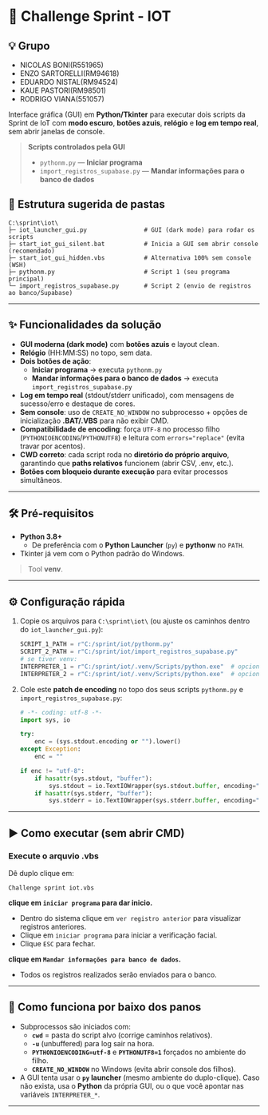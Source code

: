 # 🔐 Challenge Sprint - IOT

## 💡 Grupo

- NICOLAS BONI(R551965)
- ENZO SARTORELLI(RM94618)
- EDUARDO NISTAL(RM94524)
- KAUE PASTORI(RM98501)
- RODRIGO VIANA(551057)

Interface gráfica (GUI) em **Python/Tkinter** para executar dois scripts da Sprint de IoT com **modo escuro**, **botões azuis**, **relógio** e **log em tempo real**, sem abrir janelas de console.

> **Scripts controlados pela GUI**
> - `pythonm.py` — **Iniciar programa**
> - `import_registros_supabase.py` — **Mandar informações para o banco de dados**


## 📂 Estrutura sugerida de pastas

```
C:\sprint\iot\
├─ iot_launcher_gui.py                # GUI (dark mode) para rodar os scripts
├─ start_iot_gui_silent.bat           # Inicia a GUI sem abrir console (recomendado)
├─ start_iot_gui_hidden.vbs           # Alternativa 100% sem console (WSH)
├─ pythonm.py                         # Script 1 (seu programa principal)
└─ import_registros_supabase.py       # Script 2 (envio de registros ao banco/Supabase)
```

---

## ✨ Funcionalidades da solução

- **GUI moderna (dark mode)** com **botões azuis** e layout clean.
- **Relógio** (HH:MM:SS) no topo, sem data.
- **Dois botões de ação**:
  - **Iniciar programa** → executa `pythonm.py`
  - **Mandar informações para o banco de dados** → executa `import_registros_supabase.py`
- **Log em tempo real** (stdout/stderr unificado), com mensagens de sucesso/erro e destaque de cores.
- **Sem console**: uso de `CREATE_NO_WINDOW` no subprocesso + opções de inicialização **.BAT/.VBS** para não exibir CMD.
- **Compatibilidade de encoding**: força `UTF-8` no processo filho (`PYTHONIOENCODING`/`PYTHONUTF8`) e leitura com `errors="replace"` (evita travar por acentos).
- **CWD correto**: cada script roda no **diretório do próprio arquivo**, garantindo que **paths relativos** funcionem (abrir CSV, .env, etc.).
- **Botões com bloqueio durante execução** para evitar processos simultâneos.

---

## 🛠️ Pré‑requisitos


- **Python 3.8+**
  - De preferência com o **Python Launcher** (`py`) e **pythonw** no `PATH`.
- Tkinter já vem com o Python padrão do Windows.

> Tool **venv**.

---

## ⚙️ Configuração rápida

1. Copie os arquivos para `C:\sprint\iot\` (ou ajuste os caminhos dentro do `iot_launcher_gui.py`):
   ```python
   SCRIPT_1_PATH = r"C:/sprint/iot/pythonm.py"
   SCRIPT_2_PATH = r"C:/sprint/iot/import_registros_supabase.py"
   # se tiver venv:
   INTERPRETER_1 = r"C:/sprint/iot/.venv/Scripts/python.exe"  # opcional
   INTERPRETER_2 = r"C:/sprint/iot/.venv/Scripts/python.exe"  # opcional
   ```

2. Cole este **patch de encoding** no topo dos seus scripts `pythonm.py` e `import_registros_supabase.py`:
   ```python
   # -*- coding: utf-8 -*-
   import sys, io

   try:
       enc = (sys.stdout.encoding or "").lower()
   except Exception:
       enc = ""

   if enc != "utf-8":
       if hasattr(sys.stdout, "buffer"):
           sys.stdout = io.TextIOWrapper(sys.stdout.buffer, encoding="utf-8", errors="replace")
       if hasattr(sys.stderr, "buffer"):
           sys.stderr = io.TextIOWrapper(sys.stderr.buffer, encoding="utf-8", errors="replace")
   ```

---

## ▶️ Como executar (sem abrir CMD)

### Execute o arquvio .vbs
Dê duplo clique em:
```
Challenge sprint iot.vbs
```
**clique em `iniciar programa` para dar inicio.**
- Dentro do sistema clique em `ver registro anterior` para visualizar registros anteriores.
- Clique em `iniciar programa` para iniciar a verificação facial.
- Clique `ESC` para fechar.

**clique em `Mandar informações para banco de dados`.**
- Todos os registros realizados serão enviados para o banco.

---

## 🧪 Como funciona por baixo dos panos

- Subprocessos são iniciados com:
  - **`cwd`** = pasta do script alvo (corrige caminhos relativos).
  - **`-u`** (unbuffered) para log sair na hora.
  - **`PYTHONIOENCODING=utf-8`** e **`PYTHONUTF8=1`** forçados no ambiente do filho.
  - **`CREATE_NO_WINDOW`** no Windows (evita abrir console dos filhos).
- A GUI tenta usar o **`py` launcher** (mesmo ambiente do duplo-clique). Caso não exista, usa o **Python** da própria GUI, ou o que você apontar nas variáveis `INTERPRETER_*`.

---




